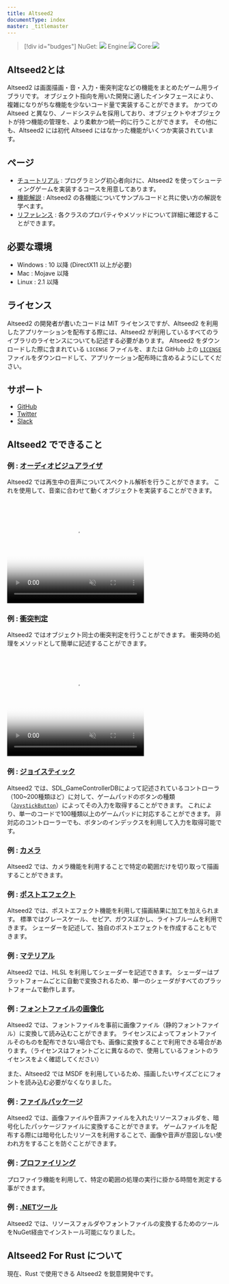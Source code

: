 ```yaml
---
title: Altseed2
documentType: index
master: _titlemaster
---
```


>[!div id="budges"]
>NuGet: <a href="https://www.nuget.org/packages/Altseed2" target="_blank" rel="noopener noreferrer"><img src="https://img.shields.io/nuget/vpre/Altseed2?color=darkgreen&logo=nuget&label=%20&style=plastic)](https://www.nuget.org/packages/Altseed2"/></a>
>Engine:<a href="https://github.com/altseed/Altseed2-csharp" target="_blank" rel="noopener noreferrer"><img src="https://img.shields.io/github/commits-since/altseed/Altseed2-csharp/2.0.0?include_prereleases&logo=github&color=blue&style=plastic"/></a>
>Core:<a href="https://github.com/altseed/Altseed2" target="_blank" rel="noopener noreferrer"><img src="https://img.shields.io/github/milestones/progress/altseed/Altseed2/1?color=orange&logo=github&style=plastic"/></a>


## Altseed2とは

Altseed2 は画面描画・音・入力・衝突判定などの機能をまとめたゲーム用ライブラリです。
オブジェクト指向を用いた開発に適したインタフェースにより、複雑になりがちな機能を少ないコード量で実装することができます。
かつての Altseed と異なり、ノードシステムを採用しており、オブジェクトやオブジェクトが持つ機能の管理を、より柔軟かつ統一的に行うことができます。
その他にも、Altseed2 には初代 Altseed にはなかった機能がいくつか実装されています。

## ページ

- [チュートリアル](Tutorials/Chap0/index.md) : プログラミング初心者向けに、Altseed2 を使ってシューティングゲームを実装するコースを用意してあります。
- [機能解説](Manual/Engine/Engine.md) : Altseed2 の各機能についてサンプルコードと共に使い方の解説を学べます。
- [リファレンス](xref:Altseed2) : 各クラスのプロパティやメソッドについて詳細に確認することができます。


## 必要な環境
- Windows : 10 以降 (DirectX11 以上が必要)
- Mac : Mojave 以降
- Linux : 2.1 以降

## ライセンス
Altseed2 の開発者が書いたコードは MIT ライセンスですが、Altseed2 を利用したアプリケーションを配布する際には、Altseed2 が利用しているすべてのライブラリのライセンスについても記述する必要があります。
Altseed2 をダウンロードした際に含まれている `LICENSE` ファイルを、または GitHub 上の <a href="https://github.com/altseed/Altseed2/blob/master/LICENSE" target="_blank" rel="noopener noreferrer">`LICENSE`</a> ファイルをダウンロードして、アプリケーション配布時に含めるようにしてください。

## サポート
- <a href="https://github.com/altseed/Altseed2" target="_blank" rel="noopener noreferrer">GitHub</a>
- <a href="https://twitter.com/altseed" target="_blank" rel="noopener noreferrer">Twitter</a>
- <a href="https://altseed.herokuapp.com/" target="_blank" rel="noopener noreferrer">Slack</a>

## Altseed2 でできること

### 例 : [オーディオビジュアライザ](Manual/Sound/Sound.md)
Altseed2 では再生中の音声についてスペクトル解析を行うことができます。
これを使用して、音楽に合わせて動くオブジェクトを実装することができます。

<video width="320" height="240" autoplay muted="true" loop="true" preload poster="Images/Spectrum.png">
  <source src="Images/Spectrum.mp4" type="video/mp4">
  <source src="Images/Spectrum.webm" type="video/webm">
  <img src="Images/Spectrum.png">
</video>

<!--[!code-csharp[Main](Src/Samples/AudioVisualizerDemonstration/AudioVisualizerDemonstration.cs)]-->

### 例 : [衝突判定](Manual/Physics/Collision.md)
Altseed2 ではオブジェクト同士の衝突判定を行うことができます。
衝突時の処理をメソッドとして簡単に記述することができます。

<video width="320" height="240" autoplay muted="true" loop="true" preload poster="Images/Collision.png">
  <source src="Images/Collision.mp4" type="video/mp4">
  <source src="Images/Collision.webm" type="video/webm">
  <img src="Images/Collision.png">
</video>

<!--[!code-csharp[Main](Src/Samples/CollisionDemonstration/CollisionDemonstration.cs)]-->

### 例 : [ジョイスティック](Manual/Input/Joystick.md)
Altseed2 では、SDL_GameControllerDBによって記述されているコントローラ（100~200種類ほど）に対して、ゲームパッドのボタンの種類（[`JoystickButton`](xref:Altseed2.JoystickButton)）によってその入力を取得することができます。
これにより、単一のコードで100種類以上のゲームパッドに対応することができます。
非対応のコントローラーでも、ボタンのインデックスを利用して入力を取得可能です。

### 例 : [カメラ](Manual/Graphics/Camera.md)
Altseed2 では、カメラ機能を利用することで特定の範囲だけを切り取って描画することができます。

### 例 : [ポストエフェクト](Manual/Graphics/PostEffect.md)
Altseed2 では、ポストエフェクト機能を利用して描画結果に加工を加えられます。
標準ではグレースケール、セピア、ガウスぼかし、ライトブルームを利用できます。
シェーダーを記述して、独自のポストエフェクトを作成することもできます。

### 例 : [マテリアル](Manual/Graphics/Material.md)
Altseed2 では、HLSL を利用してシェーダーを記述できます。
シェーダーはプラットフォームごとに自動で変換されるため、単一のシェーダがすべてのプラットフォームで動作します。

### 例 : [フォントファイルの画像化](Manual/Graphics/Text.md)
Altseed2 では、フォントファイルを事前に画像ファイル（静的フォントファイル）に変換して読み込むことができます。
ライセンスによってフォントファイルそのものを配布できない場合でも、画像に変換することで利用できる場合があります。（ライセンスはフォントごとに異なるので、使用しているフォントのライセンスをよく確認してください）

また、Altseed2 では MSDF を利用しているため、描画したいサイズごとにフォントを読み込む必要がなくなりました。

### 例 : [ファイルパッケージ](Manual/File/Package.md)
Altseed2 では、画像ファイルや音声ファイルを入れたリソースフォルダを、暗号化したパッケージファイルに変換することができます。
ゲームファイルを配布する際には暗号化したリソースを利用することで、画像や音声が意図しない使われ方をすることを防ぐことができます。

### 例 : [プロファイリング](Manual/Profiler/Profiler.md)
プロファイラ機能を利用して、特定の範囲の処理の実行に掛かる時間を測定する事ができます。

### 例 : [.NETツール](Manual/CLITool.md)
Altseed2 では、リソースフォルダやフォントファイルの変換するためのツールをNuGet経由でインストール可能になりました。

## Altseed2 For Rust について

現在、Rust で使用できる Altseed2 を鋭意開発中です。
